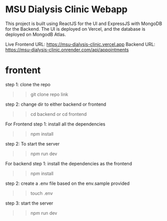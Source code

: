 # MSU Dialysis Clinic Webapp

This project is built using ReactJS for the UI and ExpressJS with MongoDB for the Backend. The UI is deployed on Vercel, and the database is deployed on MongodB Atlas.

Live Frontend URL: https://msu-dialysis-clinic.vercel.app
Backend URL: https://msu-dialysis-clinic.onrender.com/api/appointments

# frontent

step 1: clone the repo

> > git clone repo link

step 2: change dir to either backend or frontend

> > cd backend or cd frontend

For Frontend
step 1: install all the dependencies

> > npm install

step 2: To start the server

> > npm run dev

For backend
step 1: install the dependencies as the frontend

> > npm install

step 2: create a .env file based on the env.sample provided

> > touch .env

step 3: start the server

> > npm run dev
